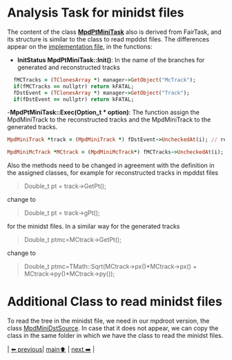 # Analysis Task for minidst files

The content of the class [**MpdPtMiniTask**](MpdPtMiniTask.h) also is derived from FairTask, and its structure is similar to the class to read mpddst files. The differences appear on the [implementation file](MpdPtMiniTask.cxx), in the functions:

- **InitStatus MpdPtMiniTask::Init()**: In the name of the branches for generated and reconstructed tracks

```ruby
  fMCTracks = (TClonesArray *) manager->GetObject("McTrack");
  if(fMCTracks == nullptr) return kFATAL;
  fDstEvent = (TClonesArray *) manager->GetObject("Track");
  if(fDstEvent == nullptr) return kFATAL;
``` 
-**MpdPtMiniTask::Exec(Option_t * option)**: The function assign the MpdMiniTrack to the reconstructed tracks and the MpdMiniTrack to the generated tracks.  
```ruby
MpdMiniTrack *track = (MpdMiniTrack *) fDstEvent->UncheckedAt(i); // reconstructed tracks

MpdMiniMcTrack *MCtrack = (MpdMiniMcTrack*) fMCTracks->UncheckedAt(i); //generated tracks
```
Also the methods need to be changed in agreement with the definition in the assigned classes, for example for reconstructed tracks in mpddst files

> Double_t pt = track->GetPt();

change to

> Double_t pt = track->gPt();

for the minidst files. In a similar way for the generated tracks

> Double_t ptmc=MCtrack->GetPt();

 change to 

> Double_t ptmc=TMath::Sqrt(MCtrack->px()*MCtrack->px() + MCtrack->py()*MCtrack->py());

# Additional Class to read minidst files

To read the tree in the minidst file, we need in our mpdroot version, the class [MpdMiniDstSource](MpdMiniDstSource.h). In case that it does not appear, we can copy the class in the same folder in which we have the class to read the minidst files.

| [:arrow_left: previous](../mpddstm/README.md)| [main:arrow_up:](../README.md) | [next :arrow_right:](../mpddstm/dictionary.md) |

